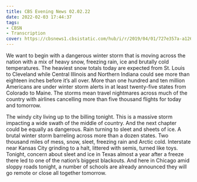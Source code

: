 ```yaml
---
title: CBS Evening News 02.02.22
date: 2022-02-03 17:44:37
tags:
- CBSN
- Transcription
cover: https://cbsnews1.cbsistatic.com/hub/i/r/2019/04/01/727e357a-a126-4138-a2c5-4d3222669d57/thumbnail/640x360/3ff2761028dc5c65cc4f07acd54bcd5c/cbsn2-logo-1920x1080.jpg
---
```

We want to begin with a dangerous winter storm that is moving across the nation with a mix of heavy snow, freezing rain, ice and brutally cold temperatures. The heaviest snow totals today are expected from St. Louis to Cleveland while Central Illinois and Northern Indiana could see more than eighteen inches before it’s all over. More than one hundred and ten million Americans are under winter storm alerts in at least twenty-five states from Colorado to Maine. The storms mean travel nightmares across much of the country with airlines cancelling more than five thousand flights for today and tomorrow. 

The windy city living up to the billing tonight. This is a massive storm impacting a wide swath of the middle of country. And the next chapter could be equally as dangerous. Rain turning to sleet and sheets of ice. A brutal winter storm barreling across more than a dozen states. Two thousand miles of mess, snow, sleet, freezing rain and Arctic cold. Interstate near Kansas City grinding to a halt, littered with semis, turned like toys. Tonight, concern about sleet and ice in Texas almost a year after a freeze there led to one of the nation’s biggest blackouts. And here in Chicago amid sloppy roads tonight, a number of schools are already announced they will go remote or close all together tomorrow. 

